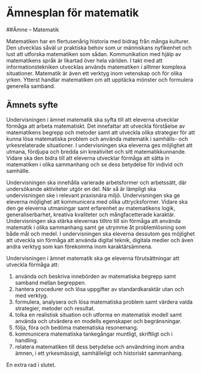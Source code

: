 # Ämnesplan för matematik

##Ämne – Matematik

Matematiken har en flertusenårig historia med bidrag från många kulturer. Den utvecklas såväl ur praktiska behov som ur människans nyfikenhet och lust att utforska matematiken som sådan. Kommunikation med hjälp av matematikens språk är likartad över hela världen. I takt med att informationstekniken utvecklas används matematiken i alltmer komplexa situationer. Matematik är även ett verktyg inom vetenskap och för olika yrken. Ytterst handlar matematiken om att upptäcka mönster och formulera generella samband.

## Ämnets syfte

Undervisningen i ämnet matematik ska syfta till att eleverna utvecklar förmåga att arbeta matematiskt. Det innefattar att utveckla förståelse av matematikens begrepp och metoder samt att utveckla olika strategier för att kunna lösa matematiska problem och använda matematik i samhälls- och yrkesrelaterade situationer. I undervisningen ska eleverna ges möjlighet att utmana, fördjupa och bredda sin kreativitet och sitt matematikkunnande. Vidare ska den bidra till att eleverna utvecklar förmåga att sätta in matematiken i olika sammanhang och se dess betydelse för individ och samhälle.

Undervisningen ska innehålla varierade arbetsformer och arbetssätt, där undersökande aktiviteter utgör en del. När så är lämpligt ska undervisningen ske i relevant praxisnära miljö. Undervisningen ska ge eleverna möjlighet att kommunicera med olika uttrycksformer. Vidare ska den ge eleverna utmaningar samt erfarenhet av matematikens logik, generaliserbarhet, kreativa kvaliteter och mångfacetterade karaktär. Undervisningen ska stärka elevernas tilltro till sin förmåga att använda matematik i olika sammanhang samt ge utrymme åt problemlösning som både mål och medel. I undervisningen ska eleverna dessutom ges möjlighet att utveckla sin förmåga att använda digital teknik, digitala medier och även andra verktyg som kan förekomma inom karaktärsämnena.

Undervisningen i ämnet matematik ska ge eleverna förutsättningar att utveckla förmåga att:

1.	använda och beskriva innebörden av matematiska begrepp samt samband mellan begreppen.
2.	hantera procedurer och lösa uppgifter av standardkaraktär utan och med verktyg.
3.	formulera, analysera och lösa matematiska problem samt värdera valda strategier, metoder och resultat.
4.	tolka en realistisk situation och utforma en matematisk modell samt använda och utvärdera en modells egenskaper och begränsningar.
5.	följa, föra och bedöma matematiska resonemang.
6.	kommunicera matematiska tankegångar muntligt, skriftligt och i handling.
7.	relatera matematiken till dess betydelse och användning inom andra ämnen, i ett yrkesmässigt, samhälleligt och historiskt sammanhang.

En extra rad i slutet.
